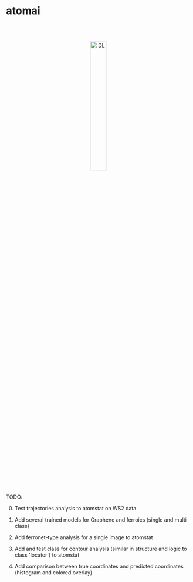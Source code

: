 # atomai

<br><br>
<p align="center">
  <img src="https://github.com/ziatdinovmax/atomai/blob/master/AtomAI_logo.png" width="30%" title="DL">
<p align="justify">
<br><br>

TODO:

0) Test trajectories analysis to atomstat on WS2 data.

1) Add several trained models for Graphene and ferroics (single and multi class)

2) Add ferronet-type analysis for a single image to atomstat

3) Add and test class for contour analysis (similar in structure and logic to class 'locator') to atomstat

4) Add comparison between true coordinates and predicted coordinates (histogram and colored overlay)
